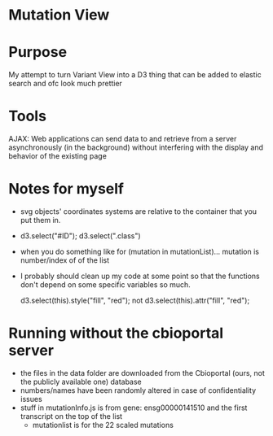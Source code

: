 Mutation View
==========

# Purpose 
My attempt to turn Variant View into a D3 thing that can be added to elastic search 
and ofc look much prettier 

# Tools
AJAX:  Web applications can send data to and retrieve from a server asynchronously 
(in the background) without interfering with the display and behavior of the existing page



# Notes for myself 
- svg objects' coordinates systems are relative to the container that you put them in. 
- d3.select("#ID");  d3.select(".class")
- when you do something like for (mutation in mutationList)... mutation is number/index of of the list

- I probably should clean up my code at some point so that the functions don't depend on 
	some specific variables so much. 

	d3.select(this).style("fill", "red"); not d3.select(this).attr("fill", "red");


# Running without the cbioportal server 
- the files in the data folder are downloaded from the Cbioportal (ours, not the publicly available one) database 
- numbers/names have been randomly altered in case of confidentiality issues
- stuff in mutationInfo.js is from gene: ensg00000141510 and the first transcript on the top of the list 
	* mutationlist is for the 22 scaled mutations 
